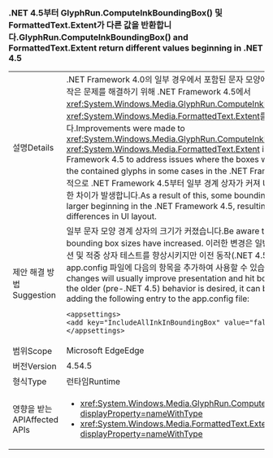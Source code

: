 ### <a name="glyphruncomputeinkboundingbox-and-formattedtextextent-return-different-values-beginning-in-net-45"></a><span data-ttu-id="0e722-101">.NET 4.5부터 GlyphRun.ComputeInkBoundingBox() 및 FormattedText.Extent가 다른 값을 반환합니다.</span><span class="sxs-lookup"><span data-stu-id="0e722-101">GlyphRun.ComputeInkBoundingBox() and FormattedText.Extent return different values beginning in .NET 4.5</span></span>

|   |   |
|---|---|
|<span data-ttu-id="0e722-102">설명</span><span class="sxs-lookup"><span data-stu-id="0e722-102">Details</span></span>|<span data-ttu-id="0e722-103">.NET Framework 4.0의 일부 경우에서 포함된 문자 모양에 대해 상자가 너무 작은 문제를 해결하기 위해 .NET Framework 4.5에서 <xref:System.Windows.Media.GlyphRun.ComputeInkBoundingBox> 및 <xref:System.Windows.Media.FormattedText.Extent>를 개선하였습니다.</span><span class="sxs-lookup"><span data-stu-id="0e722-103">Improvements were made to <xref:System.Windows.Media.GlyphRun.ComputeInkBoundingBox> and <xref:System.Windows.Media.FormattedText.Extent> in the .NET Framework 4.5 to address issues where the boxes were too small for the contained glyphs in some cases in the .NET Framework 4.0.</span></span> <span data-ttu-id="0e722-104">결과적으로 .NET Framework 4.5부터 일부 경계 상자가 커져 UI 레이아웃에 미묘한 차이가 발생합니다.</span><span class="sxs-lookup"><span data-stu-id="0e722-104">As a result of this, some bounding boxes will be larger beginning in the .NET Framework 4.5, resulting in subtle differences in UI layout.</span></span>|
|<span data-ttu-id="0e722-105">제안 해결 방법</span><span class="sxs-lookup"><span data-stu-id="0e722-105">Suggestion</span></span>|<span data-ttu-id="0e722-106">일부 문자 모양 경계 상자의 크기가 커졌습니다.</span><span class="sxs-lookup"><span data-stu-id="0e722-106">Be aware that some glyph bounding box sizes have increased.</span></span> <span data-ttu-id="0e722-107">이러한 변경은 일반적으로 프레젠테이션 및 적중 상자 테스트를 향상시키지만 이전 동작(.NET 4.5 전)이 필요할 경우 app.config 파일에 다음의 항목을 추가하여 사용할 수 있습니다.</span><span class="sxs-lookup"><span data-stu-id="0e722-107">These changes will usually improve presentation and hit box testing, but if the older (pre-.NET 4.5) behavior is desired, it can be opted into by adding the following entry to the app.config file:</span></span><pre><code class="language-xml">&lt;appsettings&gt;&#13;&#10;&lt;add key=&quot;IncludeAllInkInBoundingBox&quot; value=&quot;false&quot;&gt;&#13;&#10;&lt;/appsettings&gt;&#13;&#10;</code></pre>|
|<span data-ttu-id="0e722-108">범위</span><span class="sxs-lookup"><span data-stu-id="0e722-108">Scope</span></span>|<span data-ttu-id="0e722-109">Microsoft Edge</span><span class="sxs-lookup"><span data-stu-id="0e722-109">Edge</span></span>|
|<span data-ttu-id="0e722-110">버전</span><span class="sxs-lookup"><span data-stu-id="0e722-110">Version</span></span>|<span data-ttu-id="0e722-111">4.5</span><span class="sxs-lookup"><span data-stu-id="0e722-111">4.5</span></span>|
|<span data-ttu-id="0e722-112">형식</span><span class="sxs-lookup"><span data-stu-id="0e722-112">Type</span></span>|<span data-ttu-id="0e722-113">런타임</span><span class="sxs-lookup"><span data-stu-id="0e722-113">Runtime</span></span>|
|<span data-ttu-id="0e722-114">영향을 받는 API</span><span class="sxs-lookup"><span data-stu-id="0e722-114">Affected APIs</span></span>|<ul><li><xref:System.Windows.Media.GlyphRun.ComputeInkBoundingBox?displayProperty=nameWithType></li><li><xref:System.Windows.Media.FormattedText.Extent?displayProperty=nameWithType></li></ul>|

